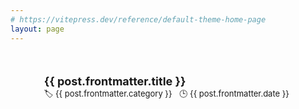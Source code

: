 ```yaml
---
# https://vitepress.dev/reference/default-theme-home-page
layout: page
---
```


<script setup>
import { data as posts } from './blog/posts.data.js'

</script>

<div class="main">
  <!-- <h1>All Blog Posts</h1> -->
  <ul>
    <div class="blog" v-for="post of posts">
      <a class="title" :href="post.url">{{ post.frontmatter.title }}</a>
      <div>
        <span class="description">🏷 {{ post.frontmatter.category }}</span> &nbsp;
        <span class="description">🕒 {{ post.frontmatter.date }}</span>
      </div>
    </div>
  </ul>
</div>

<style>
  .main {
    max-width: 680px;
    margin: 0 auto;
    padding: 0 30px;
  }

  .blog {
    margin: 50px 0;

    .title {
        color: var(--vp-c-text-1);
        font-size: 18px;
        font-weight: bold;
        text-decoration: none;
    }

    .description {
      font-size: 13px;
      color: var(--vp-c-text-2);
    }
  }
</style>
